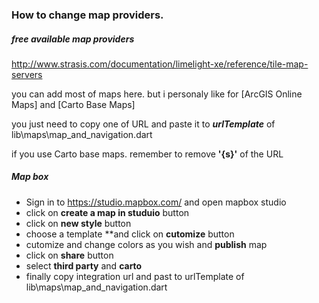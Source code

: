 ### How to change map providers.

##### free available map providers
http://www.strasis.com/documentation/limelight-xe/reference/tile-map-servers 

you can add most of maps here. but i personaly like for [ArcGIS Online Maps] and [Carto Base Maps]

you just need to copy one of URL and paste it to ***urlTemplate*** of lib\maps\map_and_navigation.dart

if you use Carto base maps. remember to remove **'{s}'** of the URL

##### Map box

-  Sign in to https://studio.mapbox.com/ and open mapbox studio
-  click on **create a map in studuio** button
-  click on **new style** button
-  choose a template **and click on **cutomize** button
-  cutomize and change colors as you wish and **publish** map
-  click on **share** button
-  select **third party** and **carto**
-  finally copy integration url and past to urlTemplate of lib\maps\map_and_navigation.dart 

